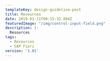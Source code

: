 ```yaml
---
templateKey: design-guideline-post
title: Resources
date: 2019-01-11T00:15:32.894Z
featuredImage: "/img/control-input-field.png"
description: |-
  Resources
tags:
  - Resources
  - SAP Fiori
version: '1.01'
---
```

